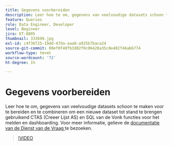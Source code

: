 ```yaml
---
title: Gegevens voorbereiden
description: Leer hoe te om, gegevens van veelvoudige datasets schoon te maken voor te bereiden en te combineren om een nieuwe dataset tot stand te brengen gebruikend CTAS (Creeer Lijst AS) en SQL van de Vonk functies voor het melden en dashboarding.
feature: Queries
role: Data Engineer, Developer
level: Beginner
jira: KT-8005
thumbnail: 333699.jpg
exl-id: c4f36725-19dd-47da-aaa8-a925b7baca24
source-git-commit: 00ef0f40fb3d82f0c06428a35c0e402f46ab6774
workflow-type: tm+mt
source-wordcount: '72'
ht-degree: 1%

---
```


# Gegevens voorbereiden

Leer hoe te om, gegevens van veelvoudige datasets schoon te maken voor te bereiden en te combineren om een nieuwe dataset tot stand te brengen gebruikend CTAS (Creeer Lijst AS) en SQL van de Vonk functies voor het melden en dashboarding. Voor meer informatie, gelieve de [ documentatie van de Dienst van de Vraag ](https://experienceleague.adobe.com/docs/experience-platform/query/home.html?lang=nl) te bezoeken.

>[!VIDEO](https://video.tv.adobe.com/v/333699?learn=on)
